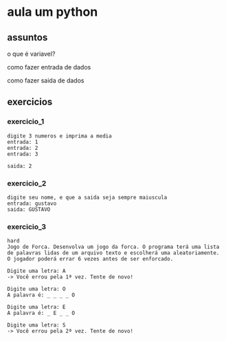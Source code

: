 # aula um python

## assuntos
o que é variavel?

como fazer entrada de dados

como fazer saida de dados

## exercicios


### exercicio_1
```
digite 3 numeros e imprima a media
entrada: 1
entrada: 2
entrada: 3

saida: 2
```


### exercicio_2
```
digite seu nome, e que a saida seja sempre maiuscula
entrada: gustavo
saida: GUSTAVO
```


### exercicio_3
```
hard
Jogo de Forca. Desenvolva um jogo da forca. O programa terá uma lista de palavras lidas de um arquivo texto e escolherá uma aleatoriamente. O jogador poderá errar 6 vezes antes de ser enforcado.

Digite uma letra: A
-> Você errou pela 1ª vez. Tente de novo!

Digite uma letra: O
A palavra é: _ _ _ _ O

Digite uma letra: E
A palavra é: _ E _ _ O

Digite uma letra: S
-> Você errou pela 2ª vez. Tente de novo!
```